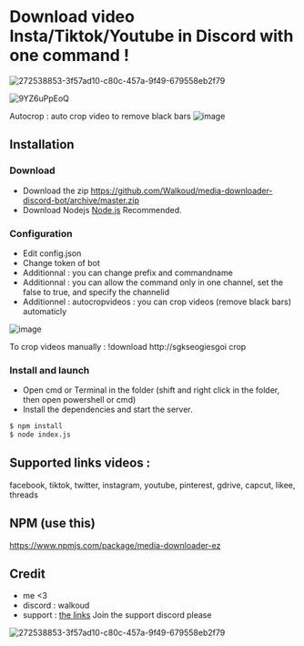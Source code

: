 # Download video Insta/Tiktok/Youtube in Discord with one command !

![272538853-3f57ad10-c80c-457a-9f49-679558eb2f79](https://github.com/Walkoud/insta-download-video-discordbot/assets/38588921/72a98736-a635-4d20-9193-fda4c38447e9)

![9YZ6uPpEoQ](https://github.com/Walkoud/media-downloader-discord-bot/assets/38588921/e3d56a4c-8945-4b94-98d4-b057769962d2)

Autocrop : auto crop video to remove black bars 
![image](https://github.com/user-attachments/assets/f53e9f13-98a4-4d5e-a2e1-fa67f959f8f0)



## Installation 

### Download
- Download the zip https://github.com/Walkoud/media-downloader-discord-bot/archive/master.zip <br/>
- Download Nodejs [Node.js](https://nodejs.org/) Recommended. <br/>

### Configuration
- Edit config.json
- Change token of bot
- Additionnal : you can change prefix and commandname
- Additionnal : you can allow the command only in one channel, set the false to true, and specify the channelid
- Additionnel : autocropvideos : you can crop videos (remove black bars) automaticly

![image](https://github.com/Walkoud/insta-download-video-discordbot/assets/38588921/48aedb9a-ddb8-412d-ae4a-23971e8b12d2)


To crop videos manually :
!download http://sgkseogiesgoi crop


### Install and launch

- Open cmd or Terminal in the folder (shift and right click in the folder, then open powershell or cmd)
- Install the dependencies and start the server. <br/>

```sh
$ npm install
$ node index.js
```


## Supported links videos : 
facebook, tiktok, twitter, instagram, youtube, pinterest, gdrive, capcut, likee, threads

## NPM (use this)

https://www.npmjs.com/package/media-downloader-ez

## Credit

- me <3
- discord : walkoud
- support : [the links](https://walkoud.carrd.co/) Join the support discord please

![272538853-3f57ad10-c80c-457a-9f49-679558eb2f79](https://github.com/Walkoud/insta-download-video-discordbot/assets/38588921/72a98736-a635-4d20-9193-fda4c38447e9)
